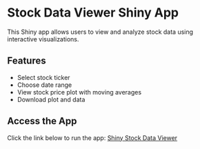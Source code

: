 # Stock Data Viewer Shiny App

This Shiny app allows users to view and analyze stock data using interactive visualizations.

## Features
- Select stock ticker
- Choose date range
- View stock price plot with moving averages
- Download plot and data

## Access the App
Click the link below to run the app:
[Shiny Stock Data Viewer](https://your_shinyapps_username.shinyapps.io/app16)
